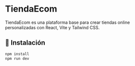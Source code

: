 # TiendaEcom

TiendaEcom es una plataforma base para crear tiendas online personalizadas con React, Vite y Tailwind CSS.

## 🚀 Instalación

```bash
npm install
npm run dev
